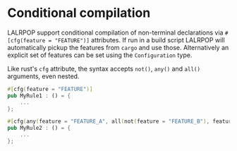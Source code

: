 # Conditional compilation

LALRPOP support conditional compilation of non-terminal declarations via
`#[cfg(feature = "FEATURE")]` attributes. If run in a build script LALRPOP will
automatically pickup the features from `cargo` and use those. Alternatively an
explicit set of features can be set using the `Configuration` type.

Like rust's `cfg` attribute, the syntax accepts `not()`, `any()` and `all()`
arguments, even nested.

```rust
#[cfg(feature = "FEATURE")]
pub MyRule1 : () = {
    ...
};

#[cfg(any(feature = "FEATURE_A", all(not(feature = "FEATURE_B"), feature = "FEATURE_C")))]
pub MyRule2 : () = {
    ...
};
```
